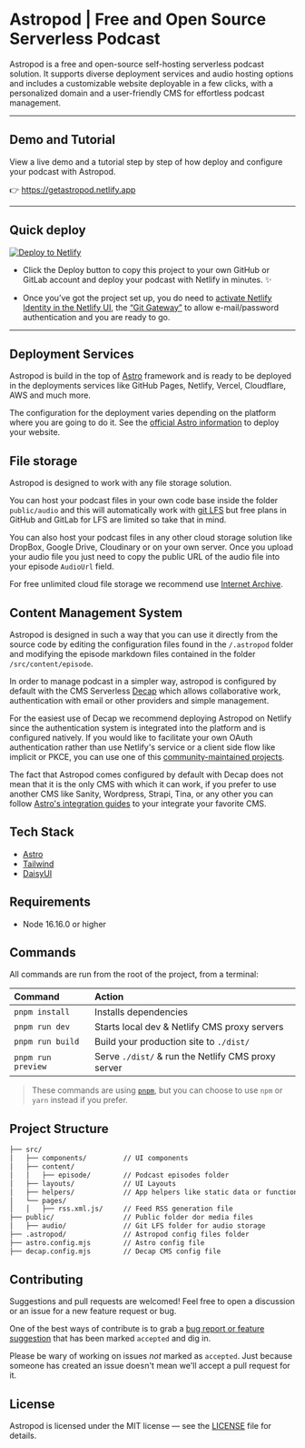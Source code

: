 # Astropod | Free and Open Source Serverless Podcast

Astropod is a free and open-source self-hosting serverless podcast solution. It supports diverse deployment services and audio hosting options and includes a customizable website deployable in a few clicks, with a personalized domain and a user-friendly CMS for effortless podcast management.

---

## Demo and Tutorial

View a live demo and a tutorial step by step of how deploy and configure your podcast with Astropod.

👉️ <https://getastropod.netlify.app>

---

## Quick deploy

[![Deploy to Netlify](https://www.netlify.com/img/deploy/button.svg)][deploy]

- Click the Deploy button to copy this project to your own GitHub or GitLab account and deploy your podcast with Netlify in minutes. ✨

- Once you’ve got the project set up, you do need to
[activate Netlify Identity in the Netlify UI][identity], the
[“Git Gateway”][gateway] to allow e-mail/password authentication and you are ready to go.

---

## Deployment Services

Astropod is build in the top of [Astro](https://astro.build/) framework and is ready to be deployed in the deployments services like GitHub Pages, Netlify, Vercel, Cloudflare, AWS and much more.

The configuration for the deployment varies depending on the platform where you are going to do it. See the [official Astro information](https://docs.astro.build/en/guides/deploy/) to deploy your website.

## File storage

Astropod is designed to work with any file storage solution.

You can host your podcast files in your own code base inside the folder `public/audio` and this will automatically work with [git LFS](https://git-lfs.com/) but free plans in GitHub and GitLab for LFS are limited so take that in mind.

You can also host your podcast files in any other cloud storage solution like DropBox, Google Drive, Cloudinary or on your own server. Once you upload your audio file you just need to copy the public URL of the audio file into your episode `AudioUrl` field.

For free unlimited cloud file storage we recommend use [Internet Archive](https://archive.org/).

## Content Management System

Astropod is designed in such a way that you can use it directly from the source code by editing the configuration files found in the `/.astropod` folder and modifying the episode markdown files contained in the folder `/src/content/episode`.

In order to manage podcast in a simpler way, astropod is configured by default with the CMS Serverless [Decap](https://decapcms.org/) which allows collaborative work, authentication with email or other providers and simple management.

For the easiest use of Decap we recommend deploying Astropod on Netlify since the authentication system is integrated into the platform and is configured natively. If you would like to facilitate your own OAuth authentication rather than use Netlify's service or a client side flow like implicit or PKCE, you can use one of this [community-maintained projects](https://decapcms.org/docs/external-oauth-clients/).

The fact that Astropod comes configured by default with Decap does not mean that it is the only CMS with which it can work, if you prefer to use another CMS like Sanity, Wordpress, Strapi, Tina, or any other you can follow [Astro's integration guides](https://docs.astro.build/en/guides/cms/) to your integrate your favorite CMS.

## Tech Stack

- [Astro](https://astro.build)
- [Tailwind](https://tailwindcss.com/)
- [DaisyUI](https://daisyui.com/)

## Requirements

- Node 16.16.0 or higher

## Commands

All commands are run from the root of the project, from a terminal:

| Command            | Action                                             |
| :----------------- | :------------------------------------------------- |
| `pnpm install`     | Installs dependencies                              |
| `pnpm run dev`     | Starts local dev & Netlify CMS proxy servers       |
| `pnpm run build`   | Build your production site to `./dist/`            |
| `pnpm run preview` | Serve `./dist/` & run the Netlify CMS proxy server |

> These commands are using [`pnpm`][pnpm], but you can choose to use `npm` or `yarn` instead if you prefer.

## Project Structure

```txt
├── src/
│   ├── components/         // UI components
│   ├── content/  
│   │   ├── episode/        // Podcast episodes folder
│   ├── layouts/            // UI Layouts
│   ├── helpers/            // App helpers like static data or functions
│   └── pages/
│   │   ├── rss.xml.js/     // Feed RSS generation file
├── public/                 // Public folder dor media files
│   ├── audio/              // Git LFS folder for audio storage
├── .astropod/              // Astropod config files folder
├── astro.config.mjs        // Astro config file
├── decap.config.mjs        // Decap CMS config file
```

## Contributing

Suggestions and pull requests are welcomed! Feel free to open a discussion or an issue for a new feature request or bug.

One of the best ways of contribute is to grab a [bug report or feature suggestion](https://github.com/manuelernestog/astropod/issues) that has been marked `accepted` and dig in.

Please be wary of working on issues _not_ marked as `accepted`. Just because someone has created an issue doesn't mean we'll accept a pull request for it.

## License

Astropod is licensed under the MIT license — see the [LICENSE](https://github.com/manuelernestog/astropod/blob/main/LICENSE) file for details.

[deploy]: https://app.netlify.com/start/deploy?repository=https://github.com/manuelernestog/astropod
[identity]: https://docs.netlify.com/visitor-access/identity/
[gateway]: https://docs.netlify.com/visitor-access/git-gateway/
[pnpm]: https://pnpm.io/
